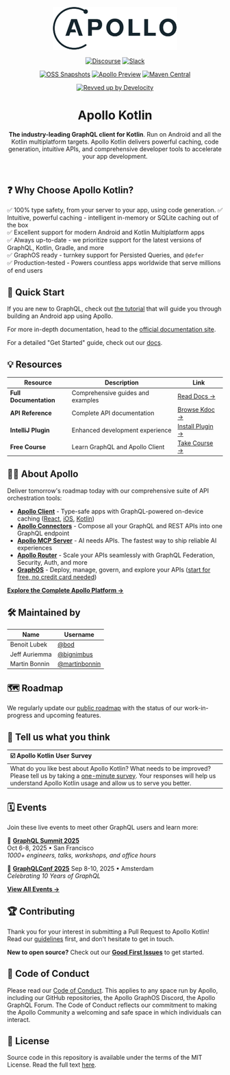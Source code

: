 <header>
  <div align="center">
    <a href="https://www.apollographql.com?utm_medium=github&utm_source=apollographql_apollo-kotlin&utm_campaign=readme"><img src="https://raw.githubusercontent.com/apollographql/apollo-client-devtools/main/assets/apollo-wordmark.svg" height="100" alt="Apollo Logo"></a>
  </div>
    <div align="center">

[![Discourse](https://img.shields.io/discourse/topics?label=Discourse&server=https%3A%2F%2Fcommunity.apollographql.com&logo=discourse&color=467B95&style=flat-square)](http://community.apollographql.com/new-topic?category=Help&tags=mobile,client)
[![Slack](https://img.shields.io/static/v1?label=kotlinlang&message=apollo-kotlin&color=A97BFF&logo=slack&style=flat-square)](https://app.slack.com/client/T09229ZC6/C01A6KM1SBZ)

[![OSS Snapshots](https://img.shields.io/maven-metadata/v?metadataUrl=https%3A%2F%2Fs01.oss.sonatype.org%2Fcontent%2Frepositories%2Fsnapshots%2Fcom%2Fapollographql%2Fapollo%2Fapollo-api-jvm%2Fmaven-metadata.xml&style=flat-square&label=oss-snapshots&color=%2315252D
)](https://s01.oss.sonatype.org/content/repositories/snapshots/com/apollographql/apollo/)
[![Apollo Preview](https://img.shields.io/maven-metadata/v?metadataUrl=https%3A%2F%2Fstorage.googleapis.com%2Fapollo-previews%2Fm2%2Fcom%2Fapollographql%2Fapollo%2Fapollo-api-jvm%2Fmaven-metadata.xml&style=flat-square&label=apollo-previews&color=%23365E72)](https://storage.googleapis.com/apollo-previews/)
[![Maven Central](https://img.shields.io/maven-metadata/v?metadataUrl=https%3A%2F%2Frepo1.maven.org%2Fmaven2%2Fcom%2Fapollographql%2Fapollo%2Fapollo-api-jvm%2Fmaven-metadata.xml&style=flat-square&label=maven-central&color=%235C96B2
)](https://central.sonatype.com/namespace/com.apollographql.apollo)

[![Revved up by Develocity](https://img.shields.io/badge/Revved%20up%20by-Develocity-06A0CE?logo=Gradle&labelColor=02303A&style=flat-square)](https://ge.apollographql.com/scans)

  </div>
  <h1 align="center">Apollo Kotlin</h1>
 
**The industry-leading GraphQL client for Kotlin**. Run on Android and all the Kotlin multiplatform targets. Apollo Kotlin delivers powerful caching, code generation, intuitive APIs, and comprehensive developer tools to accelerate your app development.
</header>


## ❓ Why Choose Apollo Kotlin?

 ✅ 100% type safety, from your server to your app, using code generation.
 ✅ Intuitive, powerful caching - intelligent in-memory or SQLite caching out of the box<br>
 ✅ Excellent support for modern Android and Kotlin Multiplatform apps<br>
 ✅ Always up-to-date - we prioritize support for the latest versions of GraphQL, Kotlin, Gradle, and more<br>
 ✅ GraphOS ready - turnkey support for Persisted Queries, and `@defer`<br>
 ✅ Production-tested - Powers countless apps worldwide that serve millions of end users<br>

 ## 🚀 Quick Start
 
If you are new to GraphQL, check out [the tutorial](https://www.apollographql.com/tutorials/apollo-kotlin-android-part1) that will guide you through building an Android app using Apollo.

For more in-depth documentation, head to the [official documentation site](https://www.apollographql.com/docs/kotlin?utm_source=github&utm_medium=apollographql_apollo-kotlin&utm_campaign=readme).

For a detailed "Get Started" guide, check out our [docs](https://www.apollographql.com/docs/kotlin?utm_source=github&utm_medium=apollographql_apollo-kotlin&utm_campaign=readme).

## 💡 Resources

| Resource | Description | Link |
| ----- | ----- | ----- |
| **Full Documentation** | Comprehensive guides and examples | [Read Docs →](https://www.apollographql.com/docs/kotlin?utm_source=github&utm_medium=apollographql_apollo-kotlin&utm_campaign=readme) |
| **API Reference** | Complete API documentation | [Browse Kdoc →](https://apollographql.github.io/apollo-kotlin/kdoc/older/4.2.0/index.html?utm_source=github&utm_medium=apollographql_apollo-kotlin&utm_campaign=readme) |
| **IntelliJ Plugin** | Enhanced development experience | [Install Plugin →](https://plugins.jetbrains.com/plugin/20645-apollo-graphql) |
| **Free Course** | Learn GraphQL and Apollo Client | [Take Course →](https://www.apollographql.com/tutorials/apollo-kotlin-android-part1?utm_source=github&utm_medium=apollographql_apollo-kotlin&utm_campaign=readme) |

## 🧑‍🚀 About Apollo 

Deliver tomorrow's roadmap today with our comprehensive suite of API orchestration tools:

* [**Apollo Client**](https://www.apollographql.com/docs/react?utm_source=github&utm_medium=apollographql_apollo-kotlin&utm_campaign=readme) \- Type-safe apps with GraphQL-powered on-device caching ([React](https://www.apollographql.com/docs/react?utm_medium=github&utm_source=apollographql_apollo-kotlin&utm_campaign=readme), [iOS](https://www.apollographql.com/docs/ios?utm_medium=github&utm_source=apollographql_apollo-kotlin&utm_campaign=readme), [Kotlin](https://www.apollographql.com/docs/kotlin?utm_medium=github&utm_source=apollographql_apollo-kotlin&utm_campaign=readme))  
* [**Apollo Connectors**](https://www.apollographql.com/graphos/apollo-connectors?utm_source=github&utm_medium=apollographql_apollo-kotlin&utm_campaign=readme) \- Compose all your GraphQL and REST APIs into one GraphQL endpoint  
* [**Apollo MCP Server**](https://www.apollographql.com/apollo-mcp-server?utm_source=github&utm_medium=apollographql_apollo-kotlin&utm_campaign=readme) \- AI needs APIs. The fastest way to ship reliable AI experiences  
* [**Apollo Router**](https://www.apollographql.com/docs/router?utm_source=github&utm_medium=apollographql_apollo-kotlin&utm_campaign=readme) \- Scale your APIs seamlessly with GraphQL Federation, Security, Auth, and more  
* [**GraphOS**](https://www.apollographql.com/graphos?utm_source=github&utm_medium=apollographql_apollo-kotlin&utm_campaign=readme) \- Deploy, manage, govern, and explore your APIs ([start for free, no credit card needed](https://www.apollographql.com/pricing?utm_medium=github&utm_source=apollographql_apollo-kotlin&utm_campaign=readme))

[**Explore the Complete Apollo Platform →**](https://www.apollographql.com/?utm_source=github&utm_medium=apollographql-_apollo-kotlin&utm_campaign=readme)

## 🛠️ Maintained by

|Name|Username|
|---|---|
|Benoit Lubek|[@bod](https://github.com/bod)|
|Jeff Auriemma|[@bignimbus](https://github.com/bignimbus)|
|Martin Bonnin|[@martinbonnin](https://github.com/martinbonnin)|

## 🗺️ Roadmap

We regularly update our [public roadmap](https://github.com/apollographql/apollo-kotlin/blob/main/ROADMAP.md) with the status of our work-in-progress and upcoming features.

## 📣 Tell us what you think

| ☑️  Apollo Kotlin User Survey |
| :----- |
| What do you like best about Apollo Kotlin? What needs to be improved? Please tell us by taking a [one-minute survey](https://docs.google.com/forms/d/e/1FAIpQLSczNDXfJne3ZUOXjk9Ursm9JYvhTh1_nFTDfdq3XBAFWCzplQ/viewform?usp=pp_url&entry.1170701325=Apollo+Kotlin&entry.204965213=Readme). Your responses will help us understand Apollo Kotlin usage and allow us to serve you better. |

## 🗓️ Events

Join these live events to meet other GraphQL users and learn more: 

🎪 [**GraphQL Summit 2025**](https://summit.graphql.com?utm_source=github&utm_medium=apollographql_apollo-kotlin&utm_campaign=readme)  
 Oct 6-8, 2025 • San Francisco  
 *1000+ engineers, talks, workshops, and office hours*

🌟 [**GraphQLConf 2025**](https://graphql.org/conf/2025)
 Sep 8-10, 2025 • Amsterdam  
 *Celebrating 10 Years of GraphQL*

[**View All Events →**](https://www.apollographql.com/events?utm_source=github&utm_medium=apollographql_apollo-kotlin&utm_campaign=readme)

## 🏆 Contributing

Thank you for your interest in submitting a Pull Request to Apollo Kotlin!  Read our [guidelines](https://github.com/apollographql/apollo-kotlin/blob/main/CONTRIBUTING.md) first, and don't hesitate to get in touch.

**New to open source?** Check out our [**Good First Issues**](https://github.com/apollographql/apollo-kotlin/issues?q=is%3Aopen%20label%3A%22%3Abooks%3A%20good-first-issue%22) to get started.

## 🤝 Code of Conduct

Please read our [Code of Conduct](https://community.apollographql.com/faq). This applies to any space run by Apollo, including our GitHub repositories, the Apollo GraphOS Discord, the Apollo GraphQL Forum. The Code of Conduct reflects our commitment to making the Apollo Community a welcoming and safe space in which individuals can interact.

## 🪪 License

Source code in this repository is available under the terms of the MIT License.  Read the full text [here](https://github.com/apollographql/apollo-kotlin/blob/main/LICENSE).
